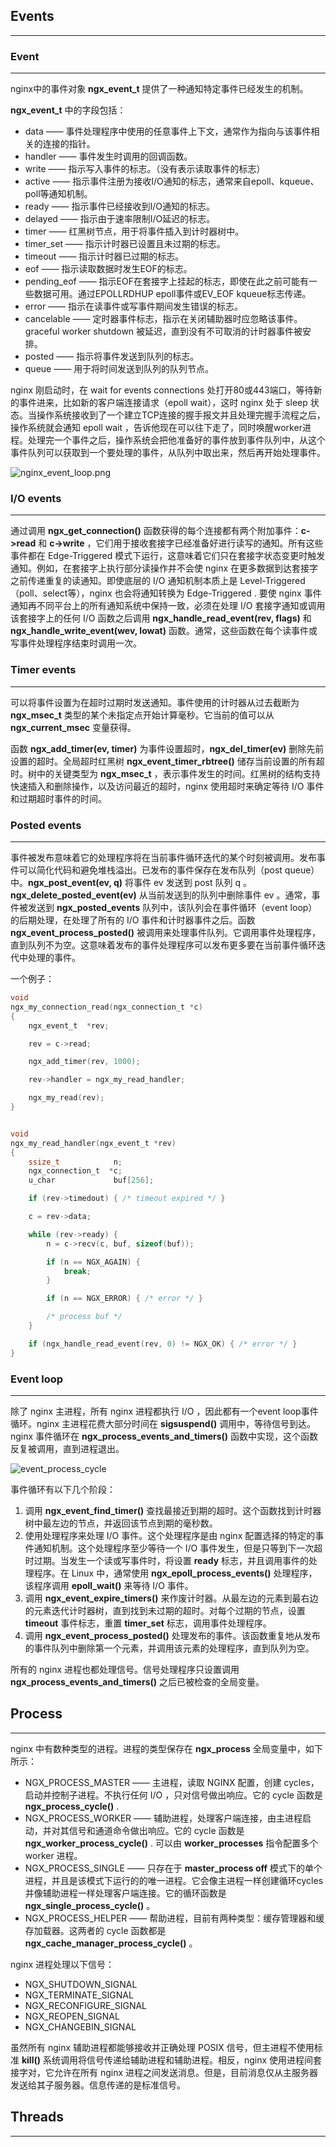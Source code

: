 ## Events

---

### Event

***

nginx中的事件对象 **ngx_event_t** 提供了一种通知特定事件已经发生的机制。

**ngx_event_t** 中的字段包括：

- data —— 事件处理程序中使用的任意事件上下文，通常作为指向与该事件相关的连接的指针。
- handler —— 事件发生时调用的回调函数。
- write —— 指示写入事件的标志。（没有表示读取事件的标志）
- active —— 指示事件注册为接收I/O通知的标志，通常来自epoll、kqueue、poll等通知机制。
- ready —— 指示事件已经接收到I/O通知的标志。
- delayed —— 指示由于速率限制I/O延迟的标志。
- timer —— 红黑树节点，用于将事件插入到计时器树中。
- timer_set —— 指示计时器已设置且未过期的标志。
- timeout —— 指示计时器已过期的标志。
- eof —— 指示读取数据时发生EOF的标志。
- pending_eof —— 指示EOF在套接字上挂起的标志，即使在此之前可能有一些数据可用。通过EPOLLRDHUP epoll事件或EV_EOF kqueue标志传递。
- error —— 指示在读事件或写事件期间发生错误的标志。
- cancelable —— 定时器事件标志，指示在关闭辅助器时应忽略该事件。graceful worker shutdown 被延迟，直到没有不可取消的计时器事件被安排。
- posted —— 指示将事件发送到队列的标志。
- queue —— 用于将时间发送到队列的队列节点。

nginx 刚启动时，在 wait for events connections 处打开80或443端口，等待新的事件进来，比如新的客户端连接请求（epoll wait），这时 nginx 处于 sleep 状态。当操作系统接收到了一个建立TCP连接的握手报文并且处理完握手流程之后，操作系统就会通知 epoll wait ，告诉他现在可以往下走了，同时唤醒worker进程。处理完一个事件之后，操作系统会把他准备好的事件放到事件队列中，从这个事件队列可以获取到一个要处理的事件，从队列中取出来，然后再开始处理事件。

![nginx_event_loop.png](./images/nginx_event_loop.png "工作进程监听并处理来自内核的事件")


### I/O events

---

通过调用 **ngx_get_connection()** 函数获得的每个连接都有两个附加事件：**c->read** 和 **c->write** ，它们用于接收套接字已经准备好进行读写的通知。所有这些事件都在 Edge-Triggered 模式下运行，这意味着它们只在套接字状态变更时触发通知。例如，在套接字上执行部分读操作并不会使 nginx 在更多数据到达套接字之前传递重复的读通知。即使底层的 I/O 通知机制本质上是 Level-Triggered （poll、select等），nginx 也会将通知转换为 Edge-Triggered . 要使 nginx 事件通知再不同平台上的所有通知系统中保持一致，必须在处理 I/O 套接字通知或调用该套接字上的任何 I/O 函数之后调用 **ngx_handle_read_event(rev, flags)** 和 **ngx_handle_write_event(wev, lowat)** 函数。通常，这些函数在每个读事件或写事件处理程序结束时调用一次。

### Timer events

---

可以将事件设置为在超时过期时发送通知。事件使用的计时器从过去截断为 **ngx_msec_t** 类型的某个未指定点开始计算毫秒。它当前的值可以从 **ngx_current_msec** 变量获得。

函数 **ngx_add_timer(ev, timer)** 为事件设置超时，**ngx_del_timer(ev)** 删除先前设置的超时。全局超时红黑树 **ngx_event_timer_rbtree()** 储存当前设置的所有超时。树中的关键类型为 **ngx_msec_t** ，表示事件发生的时间。红黑树的结构支持快速插入和删除操作，以及访问最近的超时，nginx 使用超时来确定等待 I/O 事件和过期超时事件的时间。

### Posted events

---

事件被发布意味着它的处理程序将在当前事件循环迭代的某个时刻被调用。发布事件可以简化代码和避免堆栈溢出。已发布的事件保存在发布队列（post queue）中。**ngx_post_event(ev, q)** 将事件 ev 发送到 post 队列 q 。**ngx_delete_posted_event(ev)** 从当前发送到的队列中删除事件 ev 。通常，事件被发送到 **ngx_posted_events** 队列中，该队列会在事件循环（event loop）的后期处理，在处理了所有的 I/O 事件和计时器事件之后。函数 **ngx_event_process_posted()** 被调用来处理事件队列。它调用事件处理程序，直到队列不为空。这意味着发布的事件处理程序可以发布更多要在当前事件循环迭代中处理的事件。

一个例子：
```c
void
ngx_my_connection_read(ngx_connection_t *c)
{
    ngx_event_t  *rev;

    rev = c->read;

    ngx_add_timer(rev, 1000);

    rev->handler = ngx_my_read_handler;

    ngx_my_read(rev);
}


void
ngx_my_read_handler(ngx_event_t *rev)
{
    ssize_t            n;
    ngx_connection_t  *c;
    u_char             buf[256];

    if (rev->timedout) { /* timeout expired */ }

    c = rev->data;

    while (rev->ready) {
        n = c->recv(c, buf, sizeof(buf));

        if (n == NGX_AGAIN) {
            break;
        }

        if (n == NGX_ERROR) { /* error */ }

        /* process buf */
    }

    if (ngx_handle_read_event(rev, 0) != NGX_OK) { /* error */ }
}
```


### Event loop

---

除了 nginx 主进程，所有 nginx 进程都执行 I/O ，因此都有一个event loop事件循环。nginx 主进程花费大部分时间在 **sigsuspend()** 调用中，等待信号到达。nginx 事件循环在 **ngx_process_events_and_timers()** 函数中实现，这个函数反复被调用，直到进程退出。

![event_process_cycle](./images/event_process_cycle.png)

事件循环有以下几个阶段：

1. 调用 **ngx_event_find_timer()** 查找最接近到期的超时。这个函数找到计时器树中最左边的节点，并返回该节点到期的毫秒数。
2. 使用处理程序来处理 I/O 事件。这个处理程序是由 nginx 配置选择的特定的事件通知机制。这个处理程序至少等待一个 I/O 事件发生，但是只等到下一次超时过期。当发生一个读或写事件时，将设置 **ready** 标志，并且调用事件的处理程序。在 Linux 中，通常使用 **ngx_epoll_process_events()** 处理程序，该程序调用 **epoll_wait()** 来等待 I/O 事件。
3. 调用 **ngx_event_expire_timers()** 来作废计时器。从最左边的元素到最右边的元素迭代计时器树，直到找到未过期的超时。对每个过期的节点，设置 **timeout** 事件标志，重置 **timer_set** 标志，调用事件处理程序。
4. 调用 **ngx_event_process_posted()** 处理发布的事件。该函数重复地从发布的事件队列中删除第一个元素，并调用该元素的处理程序，直到队列为空。

所有的 nginx 进程也都处理信号。信号处理程序只设置调用 **ngx_process_events_and_timers()** 之后已被检查的全局变量。

## Process

---

nginx 中有数种类型的进程。进程的类型保存在 **ngx_process** 全局变量中，如下所示：

- NGX_PROCESS_MASTER —— 主进程，读取 NGINX 配置，创建 cycles，启动并控制子进程。不执行任何 I/O ，只对信号做出响应。它的 cycle 函数是 **ngx_process_cycle()** .
- NGX_PROCESS_WORKER —— 辅助进程，处理客户端连接，由主进程启动，并对其信号和通道命令做出响应。它的 cycle 函数是 **ngx_worker_process_cycle()** . 可以由 **worker_processes** 指令配置多个 worker 进程。
- NGX_PROCESS_SINGLE  —— 只存在于 **master_process off** 模式下的单个进程，并且是该模式下运行的的唯一进程。它会像主进程一样创建循环cycles并像辅助进程一样处理客户端连接。它的循环函数是 **ngx_single_process_cycle()** 。
- NGX_PROCESS_HELPER —— 帮助进程，目前有两种类型：缓存管理器和缓存加载器。这两者的 cycle 函数都是 **ngx_cache_manager_process_cycle()** 。

nginx 进程处理以下信号：

- NGX_SHUTDOWN_SIGNAL
- NGX_TERMINATE_SIGNAL
- NGX_RECONFIGURE_SIGNAL
- NGX_REOPEN_SIGNAL
- NGX_CHANGEBIN_SIGNAL


虽然所有 nginx 辅助进程都能够接收并正确处理 POSIX 信号，但主进程不使用标准 **kill()** 系统调用将信号传递给辅助进程和辅助进程。相反，nginx 使用进程间套接字对，它允许在所有 nginx 进程之间发送消息。但是，目前消息仅从主服务器发送给其子服务器。信息传递的是标准信号。

## Threads 

---


